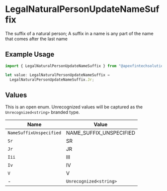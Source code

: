 # LegalNaturalPersonUpdateNameSuffix

The suffix of a natural person; A suffix in a name is any part of the name that comes after the last name

## Example Usage

```typescript
import { LegalNaturalPersonUpdateNameSuffix } from "@apexfintechsolutions/ascend-sdk/models/components";

let value: LegalNaturalPersonUpdateNameSuffix =
  LegalNaturalPersonUpdateNameSuffix.Jr;
```

## Values

This is an open enum. Unrecognized values will be captured as the `Unrecognized<string>` branded type.

| Name                    | Value                   |
| ----------------------- | ----------------------- |
| `NameSuffixUnspecified` | NAME_SUFFIX_UNSPECIFIED |
| `Sr`                    | SR                      |
| `Jr`                    | JR                      |
| `Iii`                   | III                     |
| `Iv`                    | IV                      |
| `V`                     | V                       |
| -                       | `Unrecognized<string>`  |